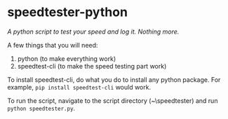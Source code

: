# speedtester-python
*A python script to test your speed and log it. Nothing more.*

A few things that you will need:
1. python (to make everything work)
2. speedtest-cli (to make the speed testing part work)

To install speedtest-cli, do what you do to install any python package. For example, `pip install speedtest-cli` would work.

To run the script, navigate to the script directory (~\speedtester) and run `python speedtester.py`.
